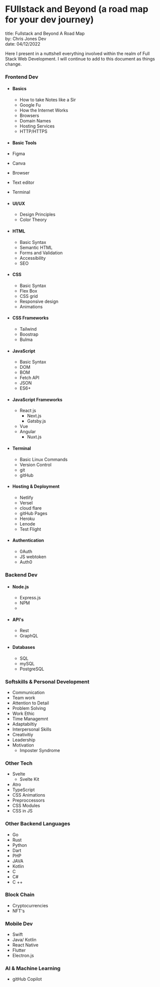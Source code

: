 # FUllstack and Beyond (a road map for your dev journey)

title: Fullstack and Beyond A Road Map <br>
by: Chris Jones Dev <br>
date: 04/12/2022

Here I present in a nuttshell everything involved within the realm of Full Stack Web Development. I will continue to add to this document as things change.

### Frontend Dev

- #### Basics

  - How to take Notes like a Sir
  - Google Fu
  - How the Internet Works
  - Browsers
  - Domain Names
  - Hosting Services
  - HTTP/HTTPS

- #### Basic Tools

- Figma
- Canva
- Browser
- Text editor
- Terminal

- #### UI/UX

  - Design Principles
  - Color Theory

- #### HTML

  - Basic Syntax
  - Semantic HTML
  - Forms and Validation
  - Accessibility
  - SEO

- #### CSS

  - Basic Syntax
  - Flex Box
  - CSS grid
  - Responsive design
  - Animations

- #### CSS Frameworks

  - Tailwind
  - Boostrap
  - Bulma

- #### JavaScript

  - Basic Syntax
  - DOM
  - BOM
  - Fetch API
  - JSON
  - ES6+

- #### JavaScript Frameworks

  - React js
    - Next.js
    - Gatsby.js
  - Vue
  - Angular
    - Nuxt.js

- #### Terminal

  - Basic Linux Commands
  - Version Control
  - git
  - gitHub

- #### Hosting & Deployment

  - Netlify
  - Versel
  - cloud flare
  - gitHub Pages
  - Heroku
  - Lenode
  - Test Flight

- #### Authentication

  - 0Auth
  - JS webtoken
  - Auth0

### Backend Dev

- #### Node.js
  - Express.js
  - NPM
  -
- #### API's

  - Rest
  - GraphQL

- #### Databases
  - SQL
  - mySQL
  - PostgreSQL

### Softskills & Personal Development

- Communication
- Team work
- Attention to Detail
- Problem Solving
- Work Ethic
- Time Managemnt
- Adaptabiltiy
- Interpersonal Skills
- Creativitiy
- Leadership
- Motivation
  - Imposter Syndrome

### Other Tech

- Svelte
  - Svelte Kit
- Atro
- TypeScript
- CSS Animations
- Preproccessors
- CSS Modules
- CSS in JS

### Other Backend Languages

- Go
- Rust
- Python
- Dart
- PHP
- JAVA
- Kotlin
- C
- C#
- C ++

### Block Chain

- Cryptocurrencies
- NFT's

### Mobile Dev

- Swift
- Java/ Kotlin
- React Native
- Flutter
- Electron.js

### AI & Machine Learning

- gitHub Copilot

